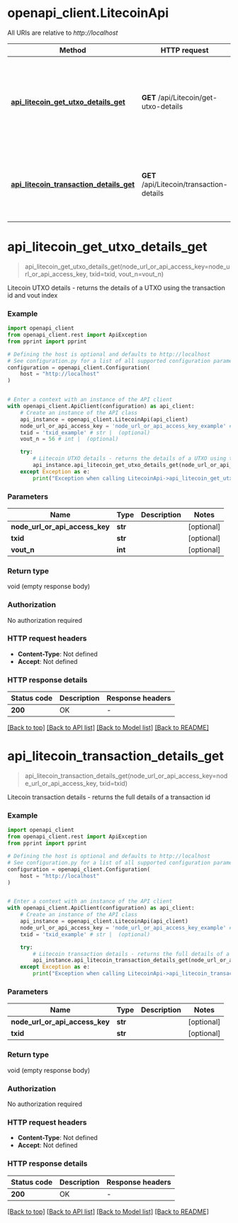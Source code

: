 # openapi_client.LitecoinApi

All URIs are relative to *http://localhost*

Method | HTTP request | Description
------------- | ------------- | -------------
[**api_litecoin_get_utxo_details_get**](LitecoinApi.md#api_litecoin_get_utxo_details_get) | **GET** /api/Litecoin/get-utxo-details | Litecoin UTXO details - returns the details of a UTXO using the transaction id and vout index
[**api_litecoin_transaction_details_get**](LitecoinApi.md#api_litecoin_transaction_details_get) | **GET** /api/Litecoin/transaction-details | Litecoin transaction details - returns the full details of a transaction id


# **api_litecoin_get_utxo_details_get**
> api_litecoin_get_utxo_details_get(node_url_or_api_access_key=node_url_or_api_access_key, txid=txid, vout_n=vout_n)

Litecoin UTXO details - returns the details of a UTXO using the transaction id and vout index

### Example


```python
import openapi_client
from openapi_client.rest import ApiException
from pprint import pprint

# Defining the host is optional and defaults to http://localhost
# See configuration.py for a list of all supported configuration parameters.
configuration = openapi_client.Configuration(
    host = "http://localhost"
)


# Enter a context with an instance of the API client
with openapi_client.ApiClient(configuration) as api_client:
    # Create an instance of the API class
    api_instance = openapi_client.LitecoinApi(api_client)
    node_url_or_api_access_key = 'node_url_or_api_access_key_example' # str |  (optional)
    txid = 'txid_example' # str |  (optional)
    vout_n = 56 # int |  (optional)

    try:
        # Litecoin UTXO details - returns the details of a UTXO using the transaction id and vout index
        api_instance.api_litecoin_get_utxo_details_get(node_url_or_api_access_key=node_url_or_api_access_key, txid=txid, vout_n=vout_n)
    except Exception as e:
        print("Exception when calling LitecoinApi->api_litecoin_get_utxo_details_get: %s\n" % e)
```



### Parameters


Name | Type | Description  | Notes
------------- | ------------- | ------------- | -------------
 **node_url_or_api_access_key** | **str**|  | [optional] 
 **txid** | **str**|  | [optional] 
 **vout_n** | **int**|  | [optional] 

### Return type

void (empty response body)

### Authorization

No authorization required

### HTTP request headers

 - **Content-Type**: Not defined
 - **Accept**: Not defined

### HTTP response details

| Status code | Description | Response headers |
|-------------|-------------|------------------|
**200** | OK |  -  |

[[Back to top]](#) [[Back to API list]](../README.md#documentation-for-api-endpoints) [[Back to Model list]](../README.md#documentation-for-models) [[Back to README]](../README.md)

# **api_litecoin_transaction_details_get**
> api_litecoin_transaction_details_get(node_url_or_api_access_key=node_url_or_api_access_key, txid=txid)

Litecoin transaction details - returns the full details of a transaction id

### Example


```python
import openapi_client
from openapi_client.rest import ApiException
from pprint import pprint

# Defining the host is optional and defaults to http://localhost
# See configuration.py for a list of all supported configuration parameters.
configuration = openapi_client.Configuration(
    host = "http://localhost"
)


# Enter a context with an instance of the API client
with openapi_client.ApiClient(configuration) as api_client:
    # Create an instance of the API class
    api_instance = openapi_client.LitecoinApi(api_client)
    node_url_or_api_access_key = 'node_url_or_api_access_key_example' # str |  (optional)
    txid = 'txid_example' # str |  (optional)

    try:
        # Litecoin transaction details - returns the full details of a transaction id
        api_instance.api_litecoin_transaction_details_get(node_url_or_api_access_key=node_url_or_api_access_key, txid=txid)
    except Exception as e:
        print("Exception when calling LitecoinApi->api_litecoin_transaction_details_get: %s\n" % e)
```



### Parameters


Name | Type | Description  | Notes
------------- | ------------- | ------------- | -------------
 **node_url_or_api_access_key** | **str**|  | [optional] 
 **txid** | **str**|  | [optional] 

### Return type

void (empty response body)

### Authorization

No authorization required

### HTTP request headers

 - **Content-Type**: Not defined
 - **Accept**: Not defined

### HTTP response details

| Status code | Description | Response headers |
|-------------|-------------|------------------|
**200** | OK |  -  |

[[Back to top]](#) [[Back to API list]](../README.md#documentation-for-api-endpoints) [[Back to Model list]](../README.md#documentation-for-models) [[Back to README]](../README.md)

